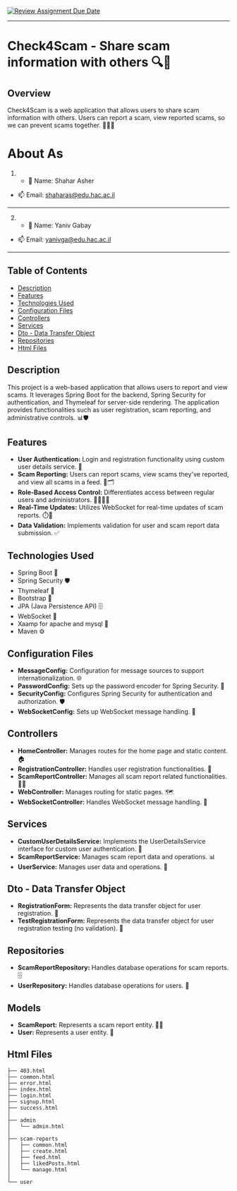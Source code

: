 [![Review Assignment Due Date](https://classroom.github.com/assets/deadline-readme-button-22041afd0340ce965d47ae6ef1cefeee28c7c493a6346c4f15d667ab976d596c.svg)](https://classroom.github.com/a/e99KNix9)

---

# Check4Scam - Share scam information with others 🔍💬

## Overview

Check4Scam is a web application that allows users to share scam information with others. Users can report a scam, view reported scams, so we can prevent scams together. 🚫🕵️‍♂️

# About As
1. - 💁 Name: Shahar Asher
- 📫 Email: [shaharas@edu.hac.ac.il](mailto:shaharas@edu.hac.ac.il)
---
2. - 💁 Name: Yaniv Gabay
- 📫 Email: [yanivga@edu.hac.ac.il](mailto:yanivga@edu.hac.ac.il)
---

## Table of Contents

- [Description](#description)
- [Features](#features)
- [Technologies Used](#technologies-used)
- [Configuration Files](#configuration-files)
- [Controllers](#controllers)
- [Services](#services)
- [Dto - Data Transfer Object](#dto---data-transfer-object)
- [Repositories](#repositories)
- [Html Files](#html-files)

## Description

This project is a web-based application that allows users to report and view scams. It leverages Spring Boot for the backend, Spring Security for authentication, and Thymeleaf for server-side rendering. The application provides functionalities such as user registration, scam reporting, and administrative controls. 📊🛡️

## Features

- **User Authentication:** Login and registration functionality using custom user details service. 🔑
- **Scam Reporting:** Users can report scams, view scams they've reported, and view all scams in a feed. 📝🗂️
- **Role-Based Access Control:** Differentiates access between regular users and administrators. 🧑‍💼👨‍💻
- **Real-Time Updates:** Utilizes WebSocket for real-time updates of scam reports. ⏱️💬
- **Data Validation:** Implements validation for user and scam report data submission. ✅

## Technologies Used

- Spring Boot 🌱
- Spring Security 🛡️
- Thymeleaf 🍃
- Bootstrap 🎨
- JPA (Java Persistence API) 🗄️
- WebSocket 🔌
- Xaamp for apache and mysql 🐬
- Maven ⚙️


## Configuration Files

- **MessageConfig:** Configuration for message sources to support internationalization. 🌐
- **PasswordConfig:** Sets up the password encoder for Spring Security. 🔐
- **SecurityConfig:** Configures Spring Security for authentication and authorization. 🛡️
- **WebSocketConfig:** Sets up WebSocket message handling. 🔌

## Controllers

- **HomeController:** Manages routes for the home page and static content. 🏠
- **RegistrationController:** Handles user registration functionalities. 📝
- **ScamReportController:** Manages all scam report related functionalities. 🕵️‍♂️
- **WebController:** Manages routing for static pages. 🗺️
- **WebSocketController:** Handles WebSocket message handling. 🔌

## Services

- **CustomUserDetailsService:** Implements the UserDetailsService interface for custom user authentication. 🔐
- **ScamReportService:** Manages scam report data and operations. 📊
- **UserService:** Manages user data and operations. 👤
  
## Dto - Data Transfer Object

- **RegistrationForm:** Represents the data transfer object for user registration. 📝
- **TestRegistrationForm:** Represents the data transfer object for user registration testing (no validation). 🧪

## Repositories

- **ScamReportRepository:** Handles database operations for scam reports. 🗄️
- **UserRepository:** Handles database operations for users. 👤

## Models

- **ScamReport:** Represents a scam report entity. 🕵️‍♂️
- **User:** Represents a user entity. 👤

## Html Files

```plaintext
├── 403.html
├── common.html
├── error.html
├── index.html
├── login.html
├── signup.html
├── success.html
│
├── admin
│   └── admin.html
│
├── scam-reports
│   ├── common.html
│   ├── create.html
│   ├── feed.html
│   ├── likedPosts.html
│   └── manage.html
│
└── user
```
